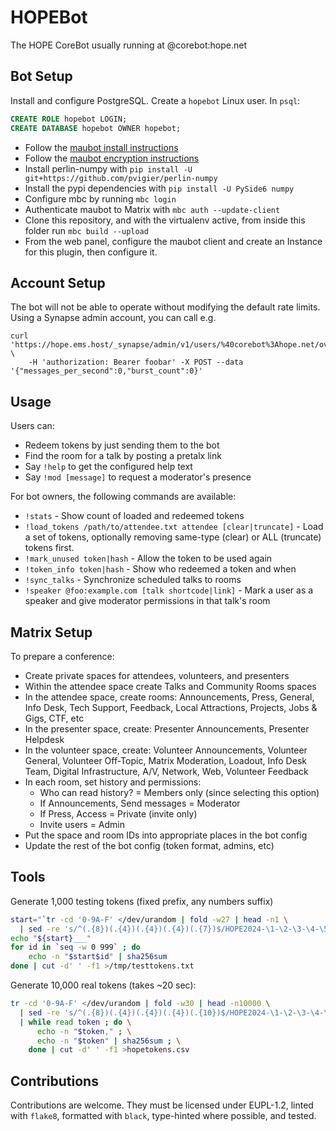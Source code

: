 # HOPEBot
The HOPE CoreBot usually running at @corebot:hope.net

## Bot Setup
Install and configure PostgreSQL. Create a `hopebot` Linux user.
In `psql`:
```sql
CREATE ROLE hopebot LOGIN;
CREATE DATABASE hopebot OWNER hopebot;
```
- Follow the [maubot install instructions](https://docs.mau.fi/maubot/usage/setup/index.html)
- Follow the [maubot encryption instructions](https://docs.mau.fi/maubot/usage/encryption.html)
- Install perlin-numpy with `pip install -U git+https://github.com/pvigier/perlin-numpy`
- Install the pypi dependencies with `pip install -U PySide6 numpy`
- Configure mbc by running `mbc login`
- Authenticate maubot to Matrix with `mbc auth --update-client`
- Clone this repository, and with the virtualenv active, from inside this folder run `mbc build --upload`
- From the web panel, configure the maubot client and create an Instance for this plugin, then configure it.

## Account Setup
The bot will not be able to operate without modifying the default rate limits.
Using a Synapse admin account, you can call e.g.
```
curl 'https://hope.ems.host/_synapse/admin/v1/users/%40corebot%3Ahope.net/override_ratelimit' \
    -H 'authorization: Bearer foobar' -X POST --data '{"messages_per_second":0,"burst_count":0}'
```

## Usage
Users can:
- Redeem tokens by just sending them to the bot
- Find the room for a talk by posting a pretalx link
- Say `!help` to get the configured help text
- Say `!mod [message]` to request a moderator's presence

For bot owners, the following commands are available:
- `!stats` - Show count of loaded and redeemed tokens
- `!load_tokens /path/to/attendee.txt attendee [clear|truncate]` - Load a set of tokens,
  optionally removing same-type (clear) or ALL (truncate) tokens first.
- `!mark_unused token|hash` - Allow the token to be used again
- `!token_info token|hash` - Show who redeemed a token and when
- `!sync_talks` - Synchronize scheduled talks to rooms
- `!speaker @foo:example.com [talk shortcode|link]` - Mark a user as a speaker
  and give moderator permissions in that talk's room

## Matrix Setup
To prepare a conference:
- Create private spaces for attendees, volunteers, and presenters
- Within the attendee space create Talks and Community Rooms spaces
- In the attendee space, create rooms:
  Announcements, Press, General, Info Desk, Tech Support, Feedback, Local
  Attractions, Projects, Jobs & Gigs, CTF, etc
- In the presenter space, create: Presenter Announcements, Presenter Helpdesk
- In the volunteer space, create:
  Volunteer Announcements, Volunteer General, Volunteer Off-Topic, Matrix
  Moderation, Loadout, Info Desk Team, Digital Infrastructure, A/V, Network,
  Web, Volunteer Feedback
- In each room, set history and permissions:
  - Who can read history? = Members only (since selecting this option)
  - If Announcements, Send messages = Moderator
  - If Press, Access = Private (invite only)
  - Invite users = Admin
- Put the space and room IDs into appropriate places in the bot config
- Update the rest of the bot config (token format, admins, etc)

## Tools
Generate 1,000 testing tokens (fixed prefix, any numbers suffix)
```sh
start="`tr -cd '0-9A-F' </dev/urandom | fold -w27 | head -n1 \
  | sed -re 's/^(.{8})(.{4})(.{4})(.{4})(.{7})$/HOPE2024-\1-\2-\3-\4-\5/'`"
echo "${start}___"
for id in `seq -w 0 999` ; do
    echo -n "$start$id" | sha256sum
done | cut -d' ' -f1 >/tmp/testtokens.txt
```

Generate 10,000 real tokens (takes ~20 sec):
```sh
tr -cd '0-9A-F' </dev/urandom | fold -w30 | head -n10000 \
  | sed -re 's/^(.{8})(.{4})(.{4})(.{4})(.{10})$/HOPE2024-\1-\2-\3-\4-\5/' \
  | while read token ; do \
      echo -n "$token," ; \
      echo -n "$token" | sha256sum ; \
    done | cut -d' ' -f1 >hopetokens.csv
```

## Contributions
Contributions are welcome. They must be licensed under EUPL-1.2, linted with `flake8`, formatted with
`black`, type-hinted where possible, and tested.
